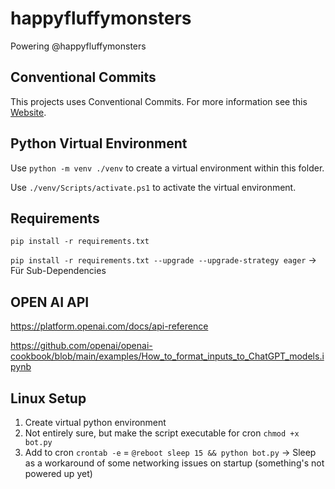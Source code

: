 # happyfluffymonsters

Powering @happyfluffymonsters

## Conventional Commits

This projects uses Conventional Commits. For more information see this [Website](https://www.conventionalcommits.org/en/v1.0.0/).

## Python Virtual Environment

Use `python -m venv ./venv` to create a virtual environment within this folder.

Use `./venv/Scripts/activate.ps1` to activate the virtual environment.

## Requirements

`pip install -r requirements.txt`

`pip install -r requirements.txt --upgrade --upgrade-strategy eager` -> Für Sub-Dependencies

## OPEN AI API

https://platform.openai.com/docs/api-reference

https://github.com/openai/openai-cookbook/blob/main/examples/How_to_format_inputs_to_ChatGPT_models.ipynb

## Linux Setup

1. Create virtual python environment
2. Not entirely sure, but make the script executable for cron `chmod +x bot.py`
3. Add to cron `crontab -e` = `@reboot sleep 15 && python bot.py` -> Sleep as a workaround of some networking issues on startup (something's not powered up yet)
